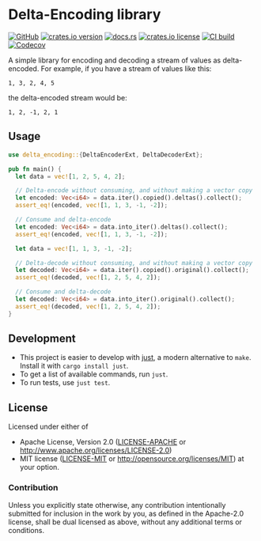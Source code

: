 # Delta-Encoding library

[![GitHub](https://img.shields.io/badge/github-nyurik/delta--encoding-8da0cb?logo=github)](https://github.com/nyurik/delta-encoding)
[![crates.io version](https://img.shields.io/crates/v/delta-encoding)](https://crates.io/crates/delta-encoding)
[![docs.rs](https://img.shields.io/docsrs/delta-encoding)](https://docs.rs/delta-encoding)
[![crates.io license](https://img.shields.io/crates/l/delta-encoding)](https://github.com/nyurik/delta-encoding/blob/main/LICENSE-APACHE)
[![CI build](https://github.com/nyurik/delta-encoding/actions/workflows/ci.yml/badge.svg)](https://github.com/nyurik/delta-encoding/actions)
[![Codecov](https://img.shields.io/codecov/c/github/nyurik/delta-encoding)](https://app.codecov.io/gh/nyurik/delta-encoding)


A simple library for encoding and decoding a stream of values as delta-encoded.  For example, if you have a stream of values like this:

```text
1, 3, 2, 4, 5
```

the delta-encoded stream would be:

```text
1, 2, -1, 2, 1
```

## Usage

```rust
use delta_encoding::{DeltaEncoderExt, DeltaDecoderExt};

pub fn main() {
  let data = vec![1, 2, 5, 4, 2];

  // Delta-encode without consuming, and without making a vector copy
  let encoded: Vec<i64> = data.iter().copied().deltas().collect();
  assert_eq!(encoded, vec![1, 1, 3, -1, -2]);

  // Consume and delta-encode
  let encoded: Vec<i64> = data.into_iter().deltas().collect();
  assert_eq!(encoded, vec![1, 1, 3, -1, -2]);

  let data = vec![1, 1, 3, -1, -2];

  // Delta-decode without consuming, and without making a vector copy
  let decoded: Vec<i64> = data.iter().copied().original().collect();
  assert_eq!(decoded, vec![1, 2, 5, 4, 2]);

  // Consume and delta-decode
  let decoded: Vec<i64> = data.into_iter().original().collect();
  assert_eq!(decoded, vec![1, 2, 5, 4, 2]);
}
```

## Development

* This project is easier to develop with [just](https://github.com/casey/just#readme), a modern alternative to `make`.
  Install it with `cargo install just`.
* To get a list of available commands, run `just`.
* To run tests, use `just test`.

## License

Licensed under either of

* Apache License, Version 2.0 ([LICENSE-APACHE](LICENSE-APACHE) or <http://www.apache.org/licenses/LICENSE-2.0>)
* MIT license ([LICENSE-MIT](LICENSE-MIT) or <http://opensource.org/licenses/MIT>)
  at your option.

### Contribution

Unless you explicitly state otherwise, any contribution intentionally
submitted for inclusion in the work by you, as defined in the
Apache-2.0 license, shall be dual licensed as above, without any
additional terms or conditions.
